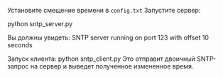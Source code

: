 Установите смещение времени в `config.txt`
Запустите сервер:

python sntp_server.py

Вы должны увидеть:
SNTP server running on port 123 with offset 10 seconds

Запуск клиента:
python sntp_client.py
Это отправит двоичный SNTP-запрос на сервер и выведет полученное измененное время.
